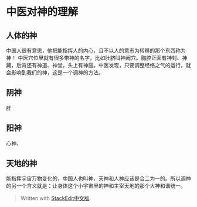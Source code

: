 # 中医对神的理解
## 人体的神
中国人很有意思，他把能指挥人的内心，且不以人的意志为转移的那个东西称为神！
中医穴位里就有很多带神的名字，比如肚脐叫神阙穴。胸腔正面有神封、神藏，后背还有神道、神堂，头上有神庭。中医发现，只要调整经络之气的运行，就会影响到我们的神，这是一个调神的方法。
## 阴神
肝
## 阳神
心神、

## 天地的神
能指挥宇宙万物变化的，中国人也叫神，天神和人神应该是合二为一的。所以调神的另一个含义就是：让身体这个小宇宙里的神和主宰天地的那个大神和谐统一。


> Written with [StackEdit中文版](https://stackedit.cn/).
<!--stackedit_data:
eyJoaXN0b3J5IjpbLTE3MTM4MDYyMDcsMTMwMTE4MzM1NywtMT
MxODAzNTYyMCwxNTI5ODc5NTM1LC03MjUwMTY0NjVdfQ==
-->